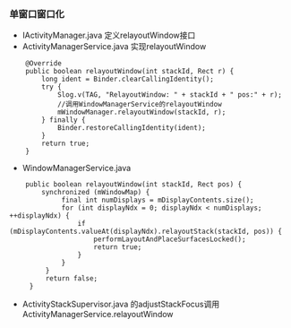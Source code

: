 ### 单窗口窗口化
- IActivityManager.java 定义relayoutWindow接口
- ActivityManagerService.java 实现relayoutWindow
```
    @Override
    public boolean relayoutWindow(int stackId, Rect r) {
        long ident = Binder.clearCallingIdentity();
        try {
            Slog.v(TAG, "RelayoutWindow: " + stackId + " pos:" + r);
            //调用WindowManagerService的relayoutWindow
            mWindowManager.relayoutWindow(stackId, r);
        } finally {
            Binder.restoreCallingIdentity(ident);
        }
        return true;
    }
```
- WindowManagerService.java
```
    public boolean relayoutWindow(int stackId, Rect pos) {
        synchronized (mWindowMap) {
             final int numDisplays = mDisplayContents.size();
             for (int displayNdx = 0; displayNdx < numDisplays; ++displayNdx) {
                 if (mDisplayContents.valueAt(displayNdx).relayoutStack(stackId, pos)) {
                     performLayoutAndPlaceSurfacesLocked();
                     return true;
                 }
             }
         }
         return false;
     }
```
- ActivityStackSupervisor.java 的adjustStackFocus调用ActivityManagerService.relayoutWindow
